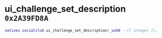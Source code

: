 # ui_challenge_set_description `0x2A39FD8A`

```lua
natives.socialclub.ui_challenge_set_description(_unk0 --[[ integer ]], _unk1 --[[ integer ]])
```